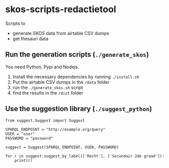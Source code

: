 # skos-scripts-redactietool
Scripts to 

- generate SKOS data from airtable CSV dumps
- get thesauri data

## Run the generation scripts (`./generate_skos`)

You need Python, Pypi and Nodejs.

1. Install the necessary dependencies by running `./install.sh`
2. Put the airtable CSV dumps in the `/data` folder
3. run the `./generate_skos.sh` script
4. find the results in the `/dist` folder
## Use the suggestion library (`./suggest_python`)

```
from suggest.Suggest import Suggest

SPARQL_ENDPOINT = "http://example.org/query"
USER = "user"
PASSWORD = "password"

suggest = Suggest(SPARQL_ENDPOINT, USER, PASSWORD)

for r in suggest.suggest_by_label(['Recht'], ['Secundair 2de graad']):
    print(r)

```



